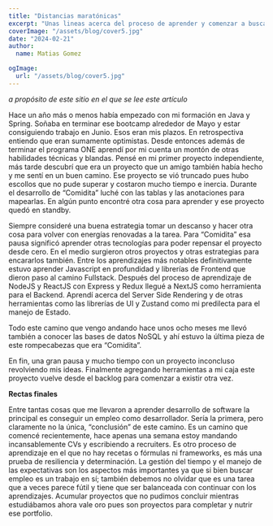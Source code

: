 ```yaml
---
title: "Distancias maratónicas"
excerpt: "Unas lineas acerca del proceso de aprender y comenzar a buscar empleo en IT. Ambas cosas grandes desafíos para programadores nóveles. Las cosas que encontré para ayudarme a mantener el ritmo y no perder el ánimo."
coverImage: "/assets/blog/cover5.jpg"
date: "2024-02-21"
author:
  name: Matias Gomez

ogImage:
  url: "/assets/blog/cover5.jpg"
---
```



*a propósito de este sitio en el que se lee este artículo*

Hace un año más o menos había empezado con mi formación en Java y Spring. Soñaba en terminar ese bootcamp alrededor de Mayo y estar consiguiendo trabajo en Junio. Esos eran mis plazos. En retrospectiva entiendo que eran sumamente optimistas. 
Desde entonces además de terminar el programa ONE aprendí por mi cuenta un montón de otras habilidades técnicas y blandas. Pensé en mi primer proyecto independiente, más tarde descubrí que era un proyecto que un amigo también había hecho y me sentí en un buen camino. Ese proyecto se vió truncado pues hubo escollos que no pude superar y costaron mucho tiempo e inercia. Durante el desarrollo de “Comidita” luché con las tablas y las anotaciones para mapearlas. En algún punto encontré otra cosa para aprender y ese proyecto quedó en standby.

Siempre consideré una buena estrategia tomar un descanso y hacer otra cosa para volver con energías renovadas a la tarea. Para “Comidita” esa pausa significó aprender otras tecnologías para poder repensar el proyecto desde cero. En el medio surgieron otros proyectos y otras estrategias para encararlos también. Entre los aprendizajes más notables definitivamente estuvo aprender Javascript en profundidad y librerías de Frontend que dieron paso al camino Fullstack. Después del proceso de aprendizaje de NodeJS y ReactJS con Express y Redux llegué a NextJS como herramienta para el Backend. Aprendí acerca del Server Side Rendering y de otras herramientas como las librerías de UI y Zustand como mi predilecta para el manejo de Estado.

Todo este camino que vengo andando hace unos ocho meses me llevó también a conocer las bases de datos NoSQL y ahí estuvo la última pieza de este rompecabezas que era “Comidita”. 

En fin, una gran pausa y mucho tiempo con un proyecto inconcluso revolviendo mis ideas. Finalmente agregando herramientas a mi caja este proyecto vuelve desde el backlog para comenzar a existir otra vez. 

**Rectas finales**

Entre tantas cosas que me llevaron a aprender desarrollo de software la principal es conseguir un empleo como desarrollador. Sería la primera, pero claramente no la única, “conclusión” de este camino. Es un camino que comencé recientemente, hace apenas una semana estoy mandando incansablemente CVs y escribiendo a recruiters. Es otro proceso de aprendizaje en el que no hay recetas o fórmulas ni frameworks, es más una prueba de resiliencia y determinación. La gestión del tiempo y el manejo de las expectativas son los aspectos más importantes ya que si bien buscar empleo es un trabajo en sí; también debemos no olvidar que es una tarea que a veces parece fútil y tiene que ser balanceada con continuar con los aprendizajes. Acumular proyectos que no pudimos concluir mientras estudiábamos ahora vale oro pues son proyectos para completar y nutrir ese portfolio. 
